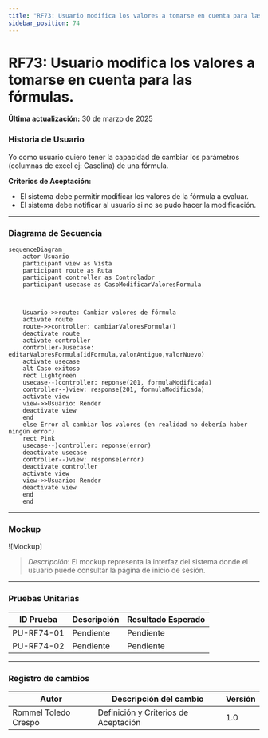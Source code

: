 ```yaml
---
title: "RF73: Usuario modifica los valores a tomarse en cuenta para las fórmulas."  
sidebar_position: 74
---
```


# RF73: Usuario modifica los valores a tomarse en cuenta para las fórmulas.

**Última actualización:** 30 de marzo de 2025

### Historia de Usuario

Yo como usuario quiero tener la capacidad de cambiar los parámetros (columnas de excel ej: Gasolina) de una fórmula.

  **Criterios de Aceptación:**
  - El sistema debe permitir modificar los valores de la fórmula a evaluar.
  - El sistema debe notificar al usuario si no se pudo hacer la modificación.
---

### Diagrama de Secuencia

``` mermaid
sequenceDiagram
    actor Usuario
    participant view as Vista
    participant route as Ruta
    participant controller as Controlador
    participant usecase as CasoModificarValoresFormula



    Usuario->>route: Cambiar valores de fórmula
    activate route
    route->>controller: cambiarValoresFormula()
    deactivate route
    activate controller
    controller-)usecase: editarValoresFormula(idFormula,valorAntiguo,valorNuevo)
    activate usecase
    alt Caso exitoso
    rect Lightgreen
    usecase--)controller: reponse(201, formulaModificada)
    controller--)view: response(201, formulaModificada)
    activate view
    view->>Usuario: Render
    deactivate view
    end
    else Error al cambiar los valores (en realidad no debería haber ningún error)
    rect Pink
    usecase--)controller: reponse(error)
    deactivate usecase
    controller--)view: response(error)
    deactivate controller
    activate view
    view->>Usuario: Render
    deactivate view
    end
    end
```

---

### Mockup

![Mockup]

> *Descripción*: El mockup representa la interfaz del sistema donde el usuario puede consultar la página de inicio de sesión. 

---

### Pruebas Unitarias 
| ID Prueba | Descripción | Resultado Esperado |
|-----------|-------------|--------------------|
|PU-RF74-01|Pendiente | Pendiente|
|PU-RF74-02|Pendiente | Pendiente|

---

### Registro de cambios

| Autor | Descripción del cambio | Versión |
|---------|-------------------------|---------|
| Rommel Toledo Crespo | Definición y Criterios de Aceptación | 1.0 |